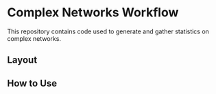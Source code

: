 # Complex Networks Workflow

This repository contains code used to generate and gather statistics on complex networks.

## Layout


## How to Use
